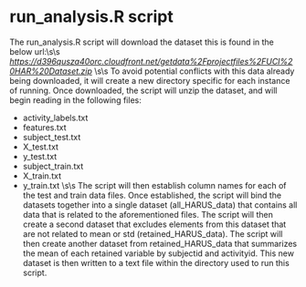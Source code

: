 # run_analysis.R script
The run_analysis.R script will download the dataset this is found in the below url:\s\s
_https://d396qusza40orc.cloudfront.net/getdata%2Fprojectfiles%2FUCI%20HAR%20Dataset.zip_ \s\s
To avoid potential conflicts with this data already being downloaded, it will create a new directory specific for each instance of running.
Once downloaded, the script will unzip the dataset, and will begin reading in the following files:
* activity_labels.txt
* features.txt
* subject_test.txt
* X_test.txt
* y_test.txt
* subject_train.txt
* X_train.txt
* y_train.txt 
\s\s The script will then establish column names for each of the test and train data files.
Once established, the script will bind the datasets together into a single dataset (all_HARUS_data) that contains all data that is related to the aforementioned files.
The script will then create a second dataset that excludes elements from this dataset that are not related to mean or std (retained_HARUS_data).
The script will then create another dataset from retained_HARUS_data that summarizes the mean of each retained variable by subjectid and activityid.
This new dataset is then written to a text file within the directory used to run this script.
